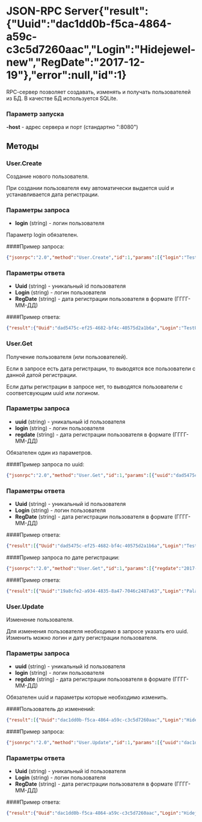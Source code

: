 # JSON-RPC Server{"result":{"Uuid":"dac1dd0b-f5ca-4864-a59c-c3c5d7260aac","Login":"Hidejewel-new","RegDate":"2017-12-19"},"error":null,"id":1}


RPC-cервер позволяет создавать, изменять и получать пользователей из БД. В качестве БД используется SQLite.

### Параметр запуска
**-host** - адрес сервера и порт (стандартно ":8080")

## Методы
### User.Create

Создание нового пользователя. 

При создании пользователя ему автоматически выдается uuid и устанавливается дата регистрации.

### Параметры запроса
* **login** (string) - логин пользователя

Параметр login обязателен.

####Пример запроса:
```json
{"jsonrpc":"2.0","method":"User.Create","id":1,"params":[{"login":"TestUser"}]}
```

### Параметры ответа
* **Uuid** (string) - уникальный id пользователя
* **Login** (string) - логин пользователя
* **RegDate** (string) - дата регистрации пользователя в формате (ГГГГ-ММ-ДД)

####Пример ответа:
```json
{"result":{"Uuid":"dad5475c-ef25-4682-bf4c-40575d2a1b6a","Login":"TestUser","RegDate":"2017-12-19"},"error":null,"id":1}
```

### User.Get

Получение пользователя (или пользователей).

Если в запросе есть дата регистрации, то выводятся все пользователи с данной датой регистрации.

Если даты регистрации в запросе нет, то выводятся пользователи с соответсвующим uuid или логином.

### Параметры запроса
* **uuid** (string) - уникальный id пользователя
* **login** (string) - логин пользователя
* **regdate** (string) - дата регистрации пользователя в формате (ГГГГ-ММ-ДД)

Обязателен один из параметров.

####Пример запроса по uuid:
```json
{"jsonrpc":"2.0","method":"User.Get","id":1,"params":[{"uuid":"dad5475c-ef25-4682-bf4c-40575d2a1b6a"}]}
```

### Параметры ответа
* **Uuid** (string) - уникальный id пользователя
* **Login** (string) - логин пользователя
* **RegDate** (string) - дата регистрации пользователя в формате (ГГГГ-ММ-ДД)

####Пример ответа:
```json
{"result":[{"Uuid":"dad5475c-ef25-4682-bf4c-40575d2a1b6a","Login":"TestUser","RegDate":"2017-12-19"}],"error":null,"id":1}
```

####Пример запроса по дате регистрации:
```json
{"jsonrpc":"2.0","method":"User.Get","id":1,"params":[{"regdate":"2017-12-19"}]}
```
####Пример ответа:
```json
{"result":[{"Uuid":"19a8cfe2-a934-4835-8a47-7046c2487a63","Login":"Paladinhoney","RegDate":"2017-12-19"},{"Uuid":"d69934a0-a305-4567-8b1f-bcd9129702e7","Login":"Crestspark","RegDate":"2017-12-19"}],"error":null,"id":1}
```

### User.Update

Изменение пользователя.

Для изменения пользователя необходимо в запросе указать его uuid.  Изменить можно логин и дату регистрации пользователя.

### Параметры запроса
* **uuid** (string) - уникальный id пользователя
* **login** (string) - логин пользователя
* **regdate** (string) - дата регистрации пользователя в формате (ГГГГ-ММ-ДД)

Обязателен uuid и параметры которые необходимо изменить.

####Пользователь до изменений:
```json
{"result":[{"Uuid":"dac1dd0b-f5ca-4864-a59c-c3c5d7260aac","Login":"Hidejewel","RegDate":"2017-12-19"}],"error":null,"id":1}
```

####Пример запроса:
```json
{"jsonrpc":"2.0","method":"User.Update","id":1,"params":[{"uuid":"dac1dd0b-f5ca-4864-a59c-c3c5d7260aac","login":"Hidejewel-new"}]}
```

### Параметры ответа
* **Uuid** (string) - уникальный id пользователя
* **Login** (string) - логин пользователя
* **RegDate** (string) - дата регистрации пользователя в формате (ГГГГ-ММ-ДД)

####Пример ответа:
```json
{"result":{"Uuid":"dac1dd0b-f5ca-4864-a59c-c3c5d7260aac","Login":"Hidejewel-new","RegDate":"2017-12-19"},"error":null,"id":1}
```